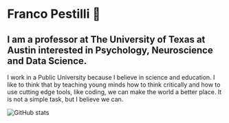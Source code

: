 # Franco Pestilli 🌱

## I am a professor at The University of Texas at Austin interested in Psychology, Neuroscience and Data Science.

I work in a Public University because I believe in science and education. I like to think that by teaching young minds how to think critically and how to use cutting edge tools, like coding, we can make the world a better place. It is not a simple task, but I believe we can. 
  
![GitHub stats](https://github-readme-stats.vercel.app/api?username=francopestilli&show_icons=true&hide_border=true)

